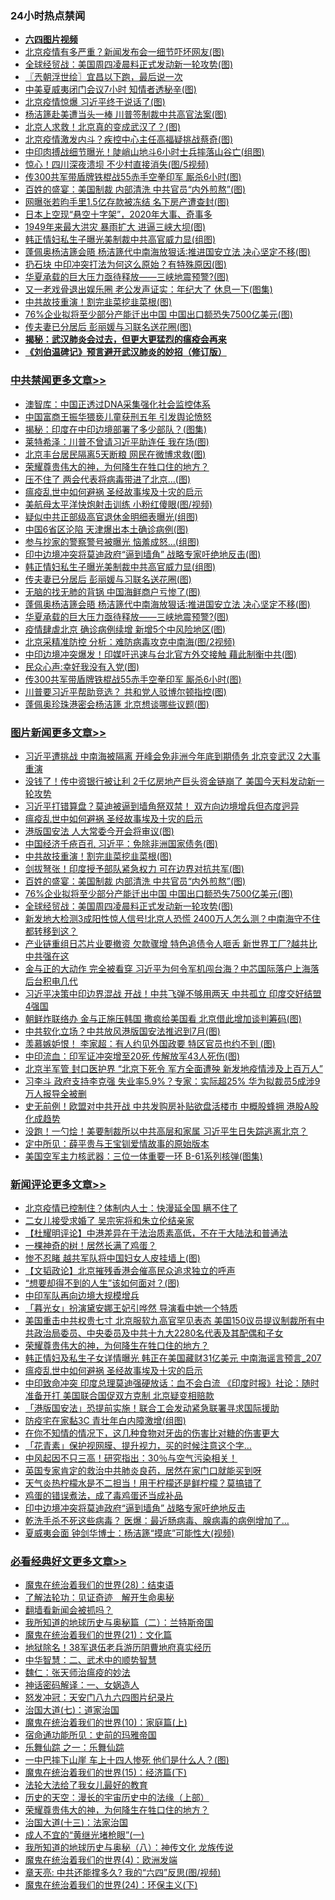 <div class="catlist">
<h3>24小时热点禁闻</h3>
<ul>
<li><b><a href="http://d1.bdrive.tk/64.mp4" target="_blank">六四图片视频</a></b></li>
<li><a href="https://github.com/fqnews/bnews/blob/master/cnnews/20200618/1346518.md">北京疫情有多严重？新闻发布会一细节吓坏网友(图)</a></li>
<li><a href="https://github.com/fqnews/bnews/blob/master/topimagenews/20200617/1346375.md">全球经贸战：美国周四凌晨料正式发动新一轮攻势(图)</a></li>
<li><a href="https://github.com/fqnews/bnews/blob/master/ssgc/20200618/1346485.md">〖兲朝浮世绘〗宜昌以下跑，最后说一次</a></li>
<li><a href="https://github.com/fqnews/bnews/blob/master/cnnews/20200618/1346768.md">中美夏威夷闭门会议7小时 知情者透秘辛(图)</a></li>
<li><a href="https://github.com/fqnews/bnews/blob/master/cnnews/20200618/1346517.md">北京疫情惊爆 习近平终于说话了(图)</a></li>
<li><a href="https://github.com/fqnews/bnews/blob/master/cbnews/20200618/1346683.md">杨洁篪赴美遭当头一棒 川普签制裁中共高官法案(图)</a></li>
<li><a href="https://github.com/fqnews/bnews/blob/master/cbnews/20200618/1346525.md">北京人求救！北京真的变成武汉了？(图)</a></li>
<li><a href="https://github.com/fqnews/bnews/blob/master/cbnews/20200618/1346588.md">北京疫情激发内斗？疾控中心主任高福疑挑战蔡奇(图)</a></li>
<li><a href="https://github.com/fqnews/bnews/blob/master/cbnews/20200618/1346718.md">中印肉搏战细节曝光！陡峭山地斗6小时士兵摔落山谷亡(组图)</a></li>
<li><a href="https://github.com/fqnews/bnews/blob/master/cbnews/20200618/1346667.md">惊心！四川深夜溃坝 不少村直接消失(图/5视频)</a></li>
<li><a href="https://github.com/fqnews/bnews/blob/master/cbnews/20200618/1346750.md">传300共军带盾牌铁棍战55赤手空拳印军 厮杀6小时(图)</a></li>
<li><a href="https://github.com/fqnews/bnews/blob/master/topimagenews/20200618/1346628.md">百姓的盛宴：美国制裁 内部清洗 中共官员“内外煎熬”(图)</a></li>
<li><a href="https://github.com/fqnews/bnews/blob/master/yule/20200618/1346577.md">网曝张若昀手里1.5亿存款被冻结 名下房产遭查封(图)</a></li>
<li><a href="https://github.com/fqnews/bnews/blob/master/comments/20200618/1346474.md">日本上空现“悬空十字架”，2020年大事、奇事多</a></li>
<li><a href="https://github.com/fqnews/bnews/blob/master/cbnews/20200618/1346733.md">1949年来最大洪灾 暴雨扩大 进逼三峡大坝(图)</a></li>
<li><a href="https://github.com/fqnews/bnews/blob/master/cbnews/20200618/1346802.md">韩正情妇私生子曝光美制裁中共高官威力显(组图)</a></li>
<li><a href="https://github.com/fqnews/bnews/blob/master/cbnews/20200618/1346790.md">蓬佩奥杨洁篪会晤 杨洁篪代中南海放狠话∶推进国安立法 决心坚定不移(图)</a></li>
<li><a href="https://github.com/fqnews/bnews/blob/master/cbnews/20200618/1346601.md">扔石块 中印冲突打法为何这么原始？有特殊原因(图)</a></li>
<li><a href="https://github.com/fqnews/bnews/blob/master/cbnews/20200618/1346780.md">华夏承载的巨大压力亟待释放——三峡地震预警?(图)</a></li>
<li><a href="https://github.com/fqnews/bnews/blob/master/yule/20200618/1346456.md">又一老戏骨退出娱乐圈 老公发声证实：年纪大了 休息一下(图集)</a></li>
<li><a href="https://github.com/fqnews/bnews/blob/master/topimagenews/20200618/1346751.md">中共故技重演！割完韭菜挖韭菜根(图)</a></li>
<li><a href="https://github.com/fqnews/bnews/blob/master/topimagenews/20200617/1346381.md">76%企业拟将至少部分产能迁出中国 中国出口额恐失7500亿美元(图)</a></li>
<li><a href="https://github.com/fqnews/bnews/blob/master/cbnews/20200618/1346801.md">传夫妻已分居后 彭丽媛与习联名送花圈(图)</a></li>
<li><b><a href="https://github.com/fqnews/bnews/blob/master/comments/20200211/1275071.md" target="_blank">揭秘：武汉肺炎会过去，但更大更猛烈的瘟疫会再来</a></b></li>
<li><b><a href="https://github.com/fqnews/bnews/blob/master/comments/20200207/1272816.md" target="_blank">《刘伯温碑记》预言避开武汉肺炎的妙招（修订版）</a></b></li>
</ul>
</div>

<div class="catlist">
<h3><a href="https://github.com/fqnews/bnews/blob/master/cbnews/" target="_blank">中共禁闻</a><span><a href="https://github.com/fqnews/bnews/blob/master/cbnews/" target="_blank" rel="nofollow">更多文章>></a></span></h3>
<ul>
<li><a href="https://github.com/fqnews/bnews/blob/master/cbnews/20200618/1346932.md" target="_blank">澳智库：中国正透过DNA采集强化社会监控体系</a></li>
<li><a href="https://github.com/fqnews/bnews/blob/master/cbnews/20200618/1346901.md" target="_blank">中国富商王振华猥亵儿童获刑五年 引发舆论愤怒</a></li>
<li><a href="https://github.com/fqnews/bnews/blob/master/cbnews/20200618/1346882.md" target="_blank">揭秘：印度在中印边境部署了多少部队？(图集)</a></li>
<li><a href="https://github.com/fqnews/bnews/blob/master/cbnews/20200618/1346843.md" target="_blank">莱特希泽：川普不曾请习近平助连任 我在场(图)</a></li>
<li><a href="https://github.com/fqnews/bnews/blob/master/cbnews/20200618/1346842.md" target="_blank">北京丰台居民隔离5天断粮 网民在微博求救(图)</a></li>
<li><a href="https://github.com/fqnews/bnews/blob/master/comments/20200618/1346830.md" target="_blank">荣耀尊贵伟大的神，为何降生在牲口住的地方？</a></li>
<li><a href="https://github.com/fqnews/bnews/blob/master/cbnews/20200618/1346834.md" target="_blank">压不住了 两会代表将病毒带进了北京…(图)</a></li>
<li><a href="https://github.com/fqnews/bnews/blob/master/comments/20200618/1346823.md" target="_blank">瘟疫乱世中如何避祸 圣经故事埃及十灾的启示</a></li>
<li><a href="https://github.com/fqnews/bnews/blob/master/cbnews/20200618/1346826.md" target="_blank">美航母太平洋快炮射击训练 小粉红傻眼(图/视频)</a></li>
<li><a href="https://github.com/fqnews/bnews/blob/master/cbnews/20200618/1346825.md" target="_blank">疑似中共正部级高官退休金明细表曝光(组图)</a></li>
<li><a href="https://github.com/fqnews/bnews/blob/master/cbnews/20200618/1346816.md" target="_blank">中国6省区沦陷 天津爆出本土确诊病例(图)</a></li>
<li><a href="https://github.com/fqnews/bnews/blob/master/cbnews/20200618/1346815.md" target="_blank">参与抄家的警察警号被曝光 恼羞成怒…(组图)</a></li>
<li><a href="https://github.com/fqnews/bnews/blob/master/cbnews/20200618/1346811.md" target="_blank">印中边境冲突将莫迪政府“逼到墙角” 战略专家吁绝地反击(图)</a></li>
<li><a href="https://github.com/fqnews/bnews/blob/master/cbnews/20200618/1346802.md" target="_blank">韩正情妇私生子曝光美制裁中共高官威力显(组图)</a></li>
<li><a href="https://github.com/fqnews/bnews/blob/master/cbnews/20200618/1346801.md" target="_blank">传夫妻已分居后 彭丽媛与习联名送花圈(图)</a></li>
<li><a href="https://github.com/fqnews/bnews/blob/master/cbnews/20200618/1346793.md" target="_blank">无脑的找无肺的背锅 中国海鲜商户亏惨了(图)</a></li>
<li><a href="https://github.com/fqnews/bnews/blob/master/cbnews/20200618/1346790.md" target="_blank">蓬佩奥杨洁篪会晤 杨洁篪代中南海放狠话∶推进国安立法 决心坚定不移(图)</a></li>
<li><a href="https://github.com/fqnews/bnews/blob/master/cbnews/20200618/1346780.md" target="_blank">华夏承载的巨大压力亟待释放——三峡地震预警?(图)</a></li>
<li><a href="https://github.com/fqnews/bnews/blob/master/cbnews/20200618/1346779.md" target="_blank">疫情肆虐北京 确诊病例续增 新增5个中风险地区(图)</a></li>
<li><a href="https://github.com/fqnews/bnews/blob/master/cbnews/20200618/1346766.md" target="_blank">北京采精准防控 分析：难防病毒攻克中南海(图/2视频)</a></li>
<li><a href="https://github.com/fqnews/bnews/blob/master/cbnews/20200618/1346755.md" target="_blank">中印边境冲突爆发！印媒吁迅速与台北官方外交接触 藉此制衡中共(图)</a></li>
<li><a href="https://github.com/fqnews/bnews/blob/master/cbnews/20200618/1346752.md" target="_blank">民众心声:幸好我没有入党(图)</a></li>
<li><a href="https://github.com/fqnews/bnews/blob/master/cbnews/20200618/1346750.md" target="_blank">传300共军带盾牌铁棍战55赤手空拳印军 厮杀6小时(图)</a></li>
<li><a href="https://github.com/fqnews/bnews/blob/master/cbnews/20200618/1346749.md" target="_blank">川普要习近平帮助竞选？ 共和党人驳博尔顿指控(图)</a></li>
<li><a href="https://github.com/fqnews/bnews/blob/master/cbnews/20200618/1346748.md" target="_blank">蓬佩奥珍珠港密会杨洁篪 北京想谈哪些议题(图)</a></li>

</ul>
</div>
<div class="catlist">
<h3><a href="https://github.com/fqnews/bnews/blob/master/topimagenews/" target="_blank">图片新闻</a><span><a href="https://github.com/fqnews/bnews/blob/master/topimagenews/" target="_blank" rel="nofollow">更多文章>></a></span></h3>
<ul>
<li><a href="https://github.com/fqnews/bnews/blob/master/topimagenews/20200618/1346915.md" target="_blank">习近平遭挑战 中南海被隔离 开峰会免非洲今年底到期债务 北京变武汉 2大事重演</a></li>
<li><a href="https://github.com/fqnews/bnews/blob/master/topimagenews/20200618/1346900.md" target="_blank">没钱了！传中资银行被让利 2千亿房地产巨头资金链崩了 美国今天料发动新一轮攻势</a></li>
<li><a href="https://github.com/fqnews/bnews/blob/master/topimagenews/20200618/1346890.md" target="_blank">习近平打错算盘？莫迪被逼到墙角祭双禁！ 双方向边境增兵但态度迥异</a></li>
<li><a href="https://github.com/fqnews/bnews/blob/master/comments/20200618/1346823.md" target="_blank">瘟疫乱世中如何避祸 圣经故事埃及十灾的启示</a></li>
<li><a href="https://github.com/fqnews/bnews/blob/master/topimagenews/20200618/1346778.md" target="_blank">港版国安法 人大常委今开会将审议(图)</a></li>
<li><a href="https://github.com/fqnews/bnews/blob/master/topimagenews/20200618/1346765.md" target="_blank">中国经济千疮百孔 习近平：免除非洲国家债务(图)</a></li>
<li><a href="https://github.com/fqnews/bnews/blob/master/topimagenews/20200618/1346751.md" target="_blank">中共故技重演！割完韭菜挖韭菜根(图)</a></li>
<li><a href="https://github.com/fqnews/bnews/blob/master/topimagenews/20200618/1346740.md" target="_blank">剑拔弩张！印度授予部队紧急权力 可在边界对抗共军(图)</a></li>
<li><a href="https://github.com/fqnews/bnews/blob/master/topimagenews/20200618/1346628.md" target="_blank">百姓的盛宴：美国制裁 内部清洗 中共官员“内外煎熬”(图)</a></li>
<li><a href="https://github.com/fqnews/bnews/blob/master/topimagenews/20200617/1346381.md" target="_blank">76%企业拟将至少部分产能迁出中国 中国出口额恐失7500亿美元(图)</a></li>
<li><a href="https://github.com/fqnews/bnews/blob/master/topimagenews/20200617/1346375.md" target="_blank">全球经贸战：美国周四凌晨料正式发动新一轮攻势(图)</a></li>
<li><a href="https://github.com/fqnews/bnews/blob/master/topimagenews/20200617/1346358.md" target="_blank">新发地大检测3成阳性惊人信号!北京人恐慌 2400万人怎么测？中南海守不住 都转移到这？</a></li>
<li><a href="https://github.com/fqnews/bnews/blob/master/topimagenews/20200617/1346314.md" target="_blank">产业链重组日芯片业要撤资 欠款骤增 特色追债令人咂舌 新世界工厂?越共比中共强在这</a></li>
<li><a href="https://github.com/fqnews/bnews/blob/master/topimagenews/20200617/1346236.md" target="_blank">金与正的大动作 完全被看穿 习近平为何令军机闯台海？中芯国际落户上海落后台积电几代</a></li>
<li><a href="https://github.com/fqnews/bnews/blob/master/topimagenews/20200617/1346231.md" target="_blank">习近平决策中印边界混战 开战！中共飞弹不够用两天 中共孤立 印度交好结盟4强国</a></li>
<li><a href="https://github.com/fqnews/bnews/blob/master/topimagenews/20200617/1346152.md" target="_blank">朝鲜炸联络办 金与正施压韩国 撒疯给美国看 北京借此增加谈判筹码(图)</a></li>
<li><a href="https://github.com/fqnews/bnews/blob/master/topimagenews/20200617/1346151.md" target="_blank">中共软化立场？中共放风港版国安法推迟到7月(图)</a></li>
<li><a href="https://github.com/fqnews/bnews/blob/master/topimagenews/20200617/1346070.md" target="_blank">羡慕嫉妒恨！ 李家超：有人约见外国政要 特区官员也约不到 (图)</a></li>
<li><a href="https://github.com/fqnews/bnews/blob/master/topimagenews/20200617/1345989.md" target="_blank">中印流血：印军证冲突增至20死 传解放军43人死伤(图)</a></li>
<li><a href="https://github.com/fqnews/bnews/blob/master/topimagenews/20200616/1345847.md" target="_blank">北京半军管 封口医护界 “北京下死令 军方全面遭殃 新发地疫情涉及上百万人”</a></li>
<li><a href="https://github.com/fqnews/bnews/blob/master/topimagenews/20200616/1345791.md" target="_blank">习李斗 政府支持李克强 失业率5.9%？专家：实际超25% 华为拟裁员5成涉9万人报导全被删</a></li>
<li><a href="https://github.com/fqnews/bnews/blob/master/topimagenews/20200616/1345778.md" target="_blank">史无前例！欧盟对中共开战 中共发购房补贴欲盘活楼市 中概股蜂拥 港股A股化成趋势</a></li>
<li><a href="https://github.com/fqnews/bnews/blob/master/topimagenews/20200616/1345746.md" target="_blank">没跑！一勺烩！美要制裁所以中共高层和家属 习近平生日失踪逃离北京？</a></li>
<li><a href="https://github.com/fqnews/bnews/blob/master/comments/20200616/1345658.md" target="_blank">定中所见：薛平贵与王宝钏爱情故事的原始版本</a></li>
<li><a href="https://github.com/fqnews/bnews/blob/master/topimagenews/20200616/1345679.md" target="_blank">美国空军主力核武器：三位一体重要一环 B-61系列核弹(图集)</a></li>

</ul>
</div>
<div class="catlist">
<h3><a href="https://github.com/fqnews/bnews/blob/master/comments/" target="_blank">新闻评论</a><span><a href="https://github.com/fqnews/bnews/blob/master/comments/" target="_blank" rel="nofollow">更多文章>></a></span></h3>
<ul>
<li><a href="https://github.com/fqnews/bnews/blob/master/comments/20200618/1346907.md" target="_blank">北京疫情已控制住？体制内人士：快漫延全国 瞒不住了</a></li>
<li><a href="https://github.com/fqnews/bnews/blob/master/comments/20200618/1346904.md" target="_blank">二女儿接受求婚了  吴宗宪将和朱立伦结亲家</a></li>
<li><a href="https://github.com/fqnews/bnews/blob/master/comments/20200618/1346896.md" target="_blank">【杜耀明评论】中港差异在于法治质素高低，不在于大陆法和普通法</a></li>
<li><a href="https://github.com/fqnews/bnews/blob/master/comments/20200618/1346891.md" target="_blank">一棵神奇的树！居然长满了鸡蛋？</a></li>
<li><a href="https://github.com/fqnews/bnews/blob/master/comments/20200618/1346889.md" target="_blank">惨不忍睹 越共军队将中国妇女人皮挂墙上(图)</a></li>
<li><a href="https://github.com/fqnews/bnews/blob/master/comments/20200618/1346888.md" target="_blank">【文韬政论】北京摧残香港会催高民众追求独立的呼声</a></li>
<li><a href="https://github.com/fqnews/bnews/blob/master/comments/20200618/1346887.md" target="_blank">“想要却得不到的人生”该如何面对？(图)</a></li>
<li><a href="https://github.com/fqnews/bnews/blob/master/comments/20200618/1346874.md" target="_blank">中印军队再向边境大规模增兵</a></li>
<li><a href="https://github.com/fqnews/bnews/blob/master/comments/20200618/1346852.md" target="_blank">「暮光女」扮演黛安娜王妃引哗然  导演看中她一个特质</a></li>
<li><a href="https://github.com/fqnews/bnews/blob/master/comments/20200618/1346839.md" target="_blank">美国重击中共权贵七寸 北京服软九高官罕见表态 美国150议员提议制裁所有中共政治局委员、中央委员及中共十九大2280名代表及其配偶和子女</a></li>
<li><a href="https://github.com/fqnews/bnews/blob/master/comments/20200618/1346830.md" target="_blank">荣耀尊贵伟大的神，为何降生在牲口住的地方？</a></li>
<li><a href="https://github.com/fqnews/bnews/blob/master/comments/20200618/1346829.md" target="_blank">韩正情妇及私生子女详情曝光 韩正在美国藏财31亿美元 中南海谣言预言_207</a></li>
<li><a href="https://github.com/fqnews/bnews/blob/master/comments/20200618/1346823.md" target="_blank">瘟疫乱世中如何避祸 圣经故事埃及十灾的启示</a></li>
<li><a href="https://github.com/fqnews/bnews/blob/master/comments/20200618/1346822.md" target="_blank">中印致命冲突 印度总理莫迪强硬放话：血不会白流 《印度时报》社论：随时准备开打 美国联合国促双方克制 北京疑变相赔款</a></li>
<li><a href="https://github.com/fqnews/bnews/blob/master/comments/20200618/1346820.md" target="_blank">「港版国安法」恐提前实施！联合工会发动紧急联署寻求国际援助</a></li>
<li><a href="https://github.com/fqnews/bnews/blob/master/comments/20200618/1346800.md" target="_blank">防疫宅在家黏3C 青壮年白内障激增(组图)</a></li>
<li><a href="https://github.com/fqnews/bnews/blob/master/comments/20200618/1346787.md" target="_blank">在你不知情的情况下，这几种食物对牙齿的伤害比对糖的伤害更大</a></li>
<li><a href="https://github.com/fqnews/bnews/blob/master/comments/20200618/1346786.md" target="_blank">「花青素」保护视网膜、提升视力，买的时候注意这个字&#8230;</a></li>
<li><a href="https://github.com/fqnews/bnews/blob/master/comments/20200618/1346785.md" target="_blank">中风起因不只三高！研究指出：30％与空气污染相关！</a></li>
<li><a href="https://github.com/fqnews/bnews/blob/master/comments/20200618/1346784.md" target="_blank">英国专家肯定的救治中共肺炎良药，居然在家门口就能买到呀</a></li>
<li><a href="https://github.com/fqnews/bnews/blob/master/comments/20200618/1346783.md" target="_blank">天气炎热柠檬水是不二担当！用干柠檬还是鲜柠檬？莫搞错了</a></li>
<li><a href="https://github.com/fqnews/bnews/blob/master/comments/20200618/1346782.md" target="_blank">鸡蛋的错误煮法，成了毒鸡蛋还当成补品</a></li>
<li><a href="https://github.com/fqnews/bnews/blob/master/comments/20200618/1346773.md" target="_blank">印中边境冲突将莫迪政府“逼到墙角” 战略专家吁绝地反击</a></li>
<li><a href="https://github.com/fqnews/bnews/blob/master/comments/20200618/1346772.md" target="_blank">乾洗手杀不死这些病毒？ 医爆：最近肠病毒、腺病毒的病例增加了&#8230;</a></li>
<li><a href="https://github.com/fqnews/bnews/blob/master/comments/20200618/1346764.md" target="_blank">夏威夷会面 钟剑华博士：杨洁篪“摸底”可能性大(视频)</a></li>

</ul>
</div>

<div class="catlist">
<h3><a href="https://github.com/fqnews/bnews/blob/master/bikan/" target="_blank">必看经典好文</a><span><a href="https://github.com/fqnews/bnews/blob/master/bikan/" target="_blank" rel="nofollow">更多文章>></a></span></h3>
<ul>
<li><a href="https://github.com/fqnews/bnews/blob/master/comments/20181228/1054609.md" target="_blank">魔鬼在统治着我们的世界(28)：结束语</a></li>
<li><a href="https://github.com/fqnews/bnews/blob/master/comments/20200307/1289968.md" target="_blank">了解法轮功：见证奇迹　解开生命奥秘</a></li>
<li><a href="https://github.com/fqnews/bnews/blob/master/fanqiang/20200616/1345793.md" target="_blank">翻墙看新闻会被抓吗？</a></li>
<li><a href="https://github.com/fqnews/bnews/blob/master/tculture/xiulian/20170614/774347.md" target="_blank">我所知道的地球历史与奥秘篇（二）：兰特斯帝国</a></li>
<li><a href="https://github.com/fqnews/bnews/blob/master/comments/20180802/980476.md" target="_blank">魔鬼在统治着我们的世界(21)：文化篇</a></li>
<li><a href="https://github.com/fqnews/bnews/blob/master/cbnews/20200531/1337381.md" target="_blank">地狱除名！38军退伍老兵游历阴曹地府真实经历</a></li>
<li><a href="https://github.com/fqnews/bnews/blob/master/comments/20200605/783249.md" target="_blank">中华智慧：二、武术中的顺势智慧</a></li>
<li><a href="https://github.com/fqnews/bnews/blob/master/comments/20200224/1282494.md" target="_blank">魏仁：张天师治瘟疫的妙法</a></li>
<li><a href="https://github.com/fqnews/bnews/blob/master/comments/20200609/1342224.md" target="_blank">神话密码解译：一、女娲造人</a></li>
<li><a href="https://github.com/fqnews/bnews/blob/master/comments/20200604/783200.md" target="_blank">怒发冲冠：天安门八九六四图片纪录片</a></li>
<li><a href="https://github.com/fqnews/bnews/blob/master/cbnews/20190424/913985.md" target="_blank">治国大道(七)：道家治国</a></li>
<li><a href="https://github.com/fqnews/bnews/blob/master/topimagenews/20180529/950153.md" target="_blank">魔鬼在统治着我们的世界(10)：家庭篇(上)</a></li>
<li><a href="https://github.com/fqnews/bnews/blob/master/cbnews/20180711/970353.md" target="_blank">宿命通功能所见：史前的玛雅帝国</a></li>
<li><a href="https://github.com/fqnews/bnews/blob/master/tculture/20170710/789533.md" target="_blank">乐舞仙踪 之一：乐舞仙踪</a></li>
<li><a href="https://github.com/fqnews/bnews/blob/master/cbnews/20200611/1343057.md" target="_blank">一中巴摔下山崖 车上十四人惨死 他们是什么人？(图)</a></li>
<li><a href="https://github.com/fqnews/bnews/blob/master/topimagenews/20180610/955499.md" target="_blank">魔鬼在统治着我们的世界(15)：经济篇(下)</a></li>
<li><a href="https://github.com/fqnews/bnews/blob/master/cbnews/20200516/1329218.md" target="_blank">法轮大法给了我女儿最好的教育</a></li>
<li><a href="https://github.com/fqnews/bnews/blob/master/tculture/20121025/73065.md" target="_blank">历史的天空：漫长的宇宙历史中的法缘（上部）</a></li>
<li><a href="https://github.com/fqnews/bnews/blob/master/comments/20200618/1346830.md" target="_blank">荣耀尊贵伟大的神，为何降生在牲口住的地方？</a></li>
<li><a href="https://github.com/fqnews/bnews/blob/master/cbnews/20180319/916654.md" target="_blank">治国大道(十三)：法家治国</a></li>
<li><a href="https://github.com/fqnews/bnews/blob/master/lifebaike/20200527/1334909.md" target="_blank">成人不宜的“黄继光堵枪眼”(一)</a></li>
<li><a href="https://github.com/fqnews/bnews/blob/master/topimagenews/20180225/905380.md" target="_blank">我所知道的地球历史与奥秘（八）：神传文化 龙族传说</a></li>
<li><a href="https://github.com/fqnews/bnews/blob/master/topimagenews/20180522/946266.md" target="_blank">魔鬼在统治着我们的世界(4)：欧洲发端</a></li>
<li><a href="https://github.com/fqnews/bnews/blob/master/comments/20200607/1341003.md" target="_blank">章天亮: 中共还能撑多久? 我的“六四”反思(图/视频)</a></li>
<li><a href="https://github.com/fqnews/bnews/blob/master/cbnews/20180907/994846.md" target="_blank">魔鬼在统治着我们的世界(24)：环保主义(下)</a></li>

</ul>
</div>